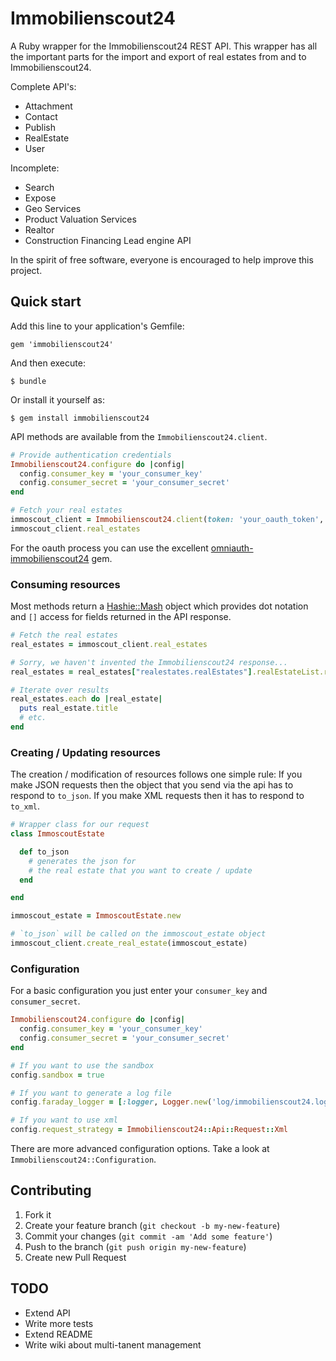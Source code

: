 # Immobilienscout24

A Ruby wrapper for the Immobilienscout24 REST API. This wrapper has all the important parts for the import and export of real estates from and to Immobilienscout24.

Complete API's:

* Attachment
* Contact
* Publish
* RealEstate
* User

Incomplete:

* Search
* Expose
* Geo Services
* Product Valuation Services
* Realtor
* Construction Financing Lead engine API

In the spirit of free software, everyone is encouraged to help improve this project.

## Quick start

Add this line to your application's Gemfile:

    gem 'immobilienscout24'

And then execute:

    $ bundle

Or install it yourself as:

    $ gem install immobilienscout24

API methods are available from the `Immobilienscout24.client`.

```ruby
# Provide authentication credentials
Immobilienscout24.configure do |config|
  config.consumer_key = 'your_consumer_key'
  config.consumer_secret = 'your_consumer_secret'
end

# Fetch your real estates
immoscout_client = Immobilienscout24.client(token: 'your_oauth_token', token_secret: 'your_oauth_token_secret')
immoscout_client.real_estates
```

For the oauth process you can use the excellent [omniauth-immobilienscout24][oauthgem] gem.

[oauthgem]: https://github.com/endil/omniauth-immobilienscout24


### Consuming resources

Most methods return a [Hashie::Mash][hashie] object which provides dot notation and `[]` access for fields returned in the API response.

[hashie]: https://github.com/intridea/hashie#mash

```ruby
# Fetch the real estates
real_estates = immoscout_client.real_estates

# Sorry, we haven't invented the Immobilienscout24 response...
real_estates = real_estates["realestates.realEstates"].realEstateList.realEstateElement

# Iterate over results
real_estates.each do |real_estate|
  puts real_estate.title
  # etc.
end
```

### Creating / Updating resources

The creation / modification of resources follows one simple rule: If you make JSON requests then the object that you send via the api has to respond to `to_json`. If you make XML requests then it has to respond to `to_xml`.

```ruby
# Wrapper class for our request
class ImmoscoutEstate

  def to_json
    # generates the json for
    # the real estate that you want to create / update
  end

end

immoscout_estate = ImmoscoutEstate.new

# `to_json` will be called on the immoscout_estate object
immoscout_client.create_real_estate(immoscout_estate)
```

### Configuration

For a basic configuration you just enter your `consumer_key` and `consumer_secret`.

```ruby
Immobilienscout24.configure do |config|
  config.consumer_key = 'your_consumer_key'
  config.consumer_secret = 'your_consumer_secret'
end

# If you want to use the sandbox
config.sandbox = true

# If you want to generate a log file
config.faraday_logger = [:logger, Logger.new('log/immobilienscout24.log')]

# If you want to use xml
config.request_strategy = Immobilienscout24::Api::Request::Xml
```

There are more advanced configuration options. Take a look at `Immobilienscout24::Configuration`.


## Contributing

1. Fork it
2. Create your feature branch (`git checkout -b my-new-feature`)
3. Commit your changes (`git commit -am 'Add some feature'`)
4. Push to the branch (`git push origin my-new-feature`)
5. Create new Pull Request

## TODO

* Extend API
* Write more tests
* Extend README
* Write wiki about multi-tanent management


